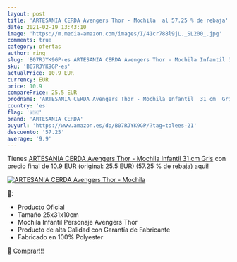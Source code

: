 ```yaml
---
layout: post
title: 'ARTESANIA CERDA Avengers Thor - Mochila  al 57.25 % de rebaja'
date: 2021-02-19 13:43:10
image: 'https://m.media-amazon.com/images/I/41cr788l9jL._SL200_.jpg'
comments: true
category: ofertas
author: ring
slug: 'B07RJYK9GP-es ARTESANIA CERDA Avengers Thor - Mochila Infantil 31 cm Gris'
sku: 'B07RJYK9GP-es'
actualPrice: 10.9 EUR
currency: EUR
price: 10.9
comparePrice: 25.5 EUR
prodname: 'ARTESANIA CERDA Avengers Thor - Mochila Infantil  31 cm  Gris'
country: 'es'
flag: '🇪🇸'
brand: 'ARTESANIA CERDA'
buyurl: 'https://www.amazon.es/dp/B07RJYK9GP/?tag=tolees-21'
descuento: '57.25'
average: '9.9'
---
```


Tienes [ARTESANIA CERDA Avengers Thor - Mochila Infantil  31 cm  Gris](https://www.amazon.es/dp/B07RJYK9GP/?tag=tolees-21) con precio final de  10.9 EUR (original: 25.5 EUR) (57.25 %  de rebaja) aqui!

[![ARTESANIA CERDA Avengers Thor - Mochila ](https://m.media-amazon.com/images/I/41cr788l9jL._SL200_.jpg)](https://www.amazon.es/dp/B07RJYK9GP/?tag=tolees-21)

🔎:

- Producto Oficial
- Tamaño 25x31x10cm
- Mochila Infantil Personaje Avengers Thor
- Producto de alta Calidad con Garantía de Fabricante
- Fabricado en 100% Polyester

[🛒 Comprar!!!](https://www.amazon.es/dp/B07RJYK9GP/?tag=tolees-21)
